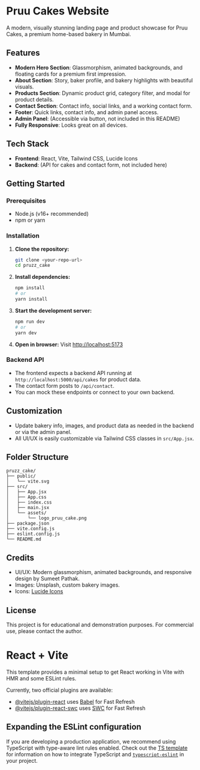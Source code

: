 # Pruu Cakes Website

A modern, visually stunning landing page and product showcase for Pruu Cakes, a premium home-based bakery in Mumbai.

## Features

- **Modern Hero Section**: Glassmorphism, animated backgrounds, and floating cards for a premium first impression.
- **About Section**: Story, baker profile, and bakery highlights with beautiful visuals.
- **Products Section**: Dynamic product grid, category filter, and modal for product details.
- **Contact Section**: Contact info, social links, and a working contact form.
- **Footer**: Quick links, contact info, and admin panel access.
- **Admin Panel**: (Accessible via button, not included in this README)
- **Fully Responsive**: Looks great on all devices.

## Tech Stack

- **Frontend**: React, Vite, Tailwind CSS, Lucide Icons
- **Backend**: (API for cakes and contact form, not included here)

## Getting Started

### Prerequisites
- Node.js (v16+ recommended)
- npm or yarn

### Installation

1. **Clone the repository:**
   ```sh
   git clone <your-repo-url>
   cd pruzz_cake
   ```
2. **Install dependencies:**
   ```sh
   npm install
   # or
   yarn install
   ```
3. **Start the development server:**
   ```sh
   npm run dev
   # or
   yarn dev
   ```
4. **Open in browser:**
   Visit [http://localhost:5173](http://localhost:5173)

### Backend API
- The frontend expects a backend API running at `http://localhost:5000/api/cakes` for product data.
- The contact form posts to `/api/contact`.
- You can mock these endpoints or connect to your own backend.

## Customization
- Update bakery info, images, and product data as needed in the backend or via the admin panel.
- All UI/UX is easily customizable via Tailwind CSS classes in `src/App.jsx`.

## Folder Structure

```
pruzz_cake/
├── public/
│   └── vite.svg
├── src/
│   ├── App.jsx
│   ├── App.css
│   ├── index.css
│   ├── main.jsx
│   └── assets/
│       └── logo_pruu_cake.png
├── package.json
├── vite.config.js
├── eslint.config.js
└── README.md
```

## Credits
- UI/UX: Modern glassmorphism, animated backgrounds, and responsive design by Sumeet Pathak.
- Images: Unsplash, custom bakery images.
- Icons: [Lucide Icons](https://lucide.dev/)

## License
This project is for educational and demonstration purposes. For commercial use, please contact the author.
# React + Vite

This template provides a minimal setup to get React working in Vite with HMR and some ESLint rules.

Currently, two official plugins are available:

- [@vitejs/plugin-react](https://github.com/vitejs/vite-plugin-react/blob/main/packages/plugin-react) uses [Babel](https://babeljs.io/) for Fast Refresh
- [@vitejs/plugin-react-swc](https://github.com/vitejs/vite-plugin-react/blob/main/packages/plugin-react-swc) uses [SWC](https://swc.rs/) for Fast Refresh

## Expanding the ESLint configuration

If you are developing a production application, we recommend using TypeScript with type-aware lint rules enabled. Check out the [TS template](https://github.com/vitejs/vite/tree/main/packages/create-vite/template-react-ts) for information on how to integrate TypeScript and [`typescript-eslint`](https://typescript-eslint.io) in your project.
